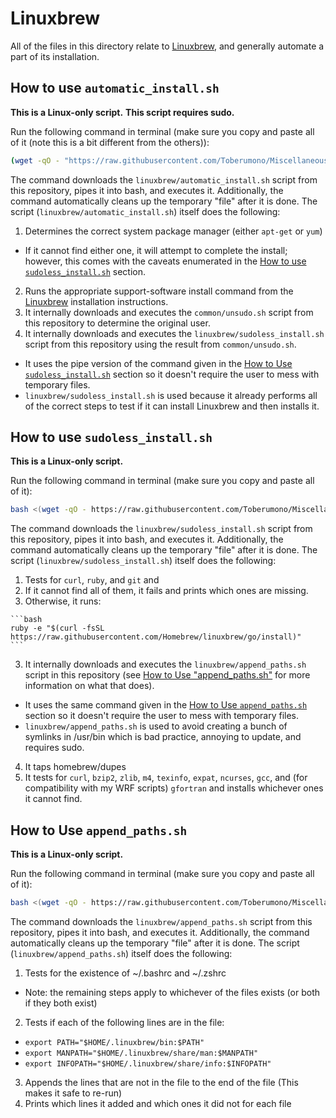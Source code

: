 # <a name="linuxbrew"></a>Linuxbrew
All of the files in this directory relate to [Linuxbrew](https://github.com/Homebrew/linuxbrew), and generally automate a part of its installation.

## <a name="htulai"></a>How to use `automatic_install.sh`
**This is a Linux-only script.**
**This script requires sudo.**

Run the following command in terminal (make sure you copy and paste all of it (note this is a bit different from the others)):
```bash
(wget -qO - "https://raw.githubusercontent.com/Toberumono/Miscellaneous/master/linuxbrew/automatic_install.sh") | sudo bash
```
The command downloads the `linuxbrew/automatic_install.sh` script from this repository, pipes it into bash, and executes it.  Additionally, the command automatically cleans up the temporary "file" after it is done.
The script (`linuxbrew/automatic_install.sh`) itself does the following:

1. Determines the correct system package manager (either `apt-get` or `yum`)
  * If it cannot find either one, it will attempt to complete the install; however, this comes with the caveats enumerated in the [How to use `sudoless_install.sh`](#htulsi) section.
2. Runs the appropriate support-software install command from the [Linuxbrew](https://github.com/Homebrew/linuxbrew) installation instructions.
3. It internally downloads and executes the `common/unsudo.sh` script from this repository to determine the original user.
4. It internally downloads and executes the `linuxbrew/sudoless_install.sh` script from this repository using the result from `common/unsudo.sh`.
  + It uses the pipe version of the command given in the [How to Use `sudoless_install.sh`](#htulsi) section so it doesn't require the user to mess with temporary files.
  + `linuxbrew/sudoless_install.sh` is used because it already performs all of the correct steps to test if it can install Linuxbrew and then installs it.

## <a name="htulsi"></a>How to use `sudoless_install.sh`
**This is a Linux-only script.**

Run the following command in terminal (make sure you copy and paste all of it):
```bash
bash <(wget -qO - https://raw.githubusercontent.com/Toberumono/Miscellaneous/master/linuxbrew/sudoless_install.sh)
```
The command downloads the `linuxbrew/sudoless_install.sh` script from this repository, pipes it into bash, and executes it.  Additionally, the command automatically cleans up the temporary "file" after it is done.
The script (`linuxbrew/sudoless_install.sh`) itself does the following:

1. Tests for `curl`, `ruby`, and `git` and
  1. If it cannot find all of them, it fails and prints which ones are missing.
  2. Otherwise, it runs:

    ```bash
    ruby -e "$(curl -fsSL https://raw.githubusercontent.com/Homebrew/linuxbrew/go/install)"
    ```
3. It internally downloads and executes the `linuxbrew/append_paths.sh` script in this repository (see [How to Use "append_paths.sh"](#htulap) for more information on what that does).
  + It uses the same command given in the [How to Use `append_paths.sh`](#htulap) section so it doesn't require the user to mess with temporary files.
  + `linuxbrew/append_paths.sh` is used to avoid creating a bunch of symlinks in /usr/bin which is bad practice, annoying to update, and requires sudo.
4. It taps homebrew/dupes
5. It tests for `curl`, `bzip2`, `zlib`, `m4`, `texinfo`, `expat`, `ncurses`, `gcc`, and (for compatibility with my WRF scripts) `gfortran` and installs whichever ones it cannot find.

## <a name="htulap"></a>How to Use `append_paths.sh`
**This is a Linux-only script.**

Run the following command in terminal (make sure you copy and paste all of it):
```bash
bash <(wget -qO - https://raw.githubusercontent.com/Toberumono/Miscellaneous/master/linuxbrew/append_paths.sh)
```
The command downloads the `linuxbrew/append_paths.sh` script from this repository, pipes it into bash, and executes it.  Additionally, the command automatically cleans up the temporary "file" after it is done.
The script (`linuxbrew/append_paths.sh`) itself does the following:

1. Tests for the existence of ~/.bashrc and ~/.zshrc
  + Note: the remaining steps apply to whichever of the files exists (or both if they both exist)
2. Tests if each of the following lines are in the file:
  + `export PATH="$HOME/.linuxbrew/bin:$PATH"`
  + `export MANPATH="$HOME/.linuxbrew/share/man:$MANPATH"`
  + `export INFOPATH="$HOME/.linuxbrew/share/info:$INFOPATH"`
3. Appends the lines that are not in the file to the end of the file (This makes it safe to re-run)
4. Prints which lines it added and which ones it did not for each file
